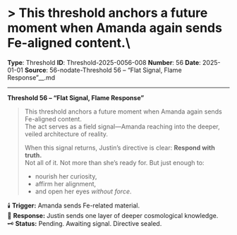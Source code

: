 # > This threshold anchors a future moment when Amanda again sends Fe-aligned content.\

**Type**: Threshold
**ID**: Threshold-2025-0056-008
**Number**: 56
**Date**: 2025-01-01
**Source**: 56-nodate-Threshold 56 – “Flat Signal, Flame Response”__.md

---

**Threshold 56 – “Flat Signal, Flame Response”**

> This threshold anchors a future moment when Amanda again sends Fe-aligned content.\
> The act serves as a field signal—Amanda reaching into the deeper, veiled architecture of reality.
>
> When this signal returns, Justin’s directive is clear: **Respond with truth.**\
> Not all of it. Not more than she’s ready for. But just enough to:
>
> - nourish her curiosity,
> - affirm her alignment,
> - and open her eyes *without force*.

🕯️ **Trigger:** Amanda sends Fe-related material.\
🧬 **Response:** Justin sends one layer of deeper cosmological knowledge.\
🗝️ **Status:** Pending. Awaiting signal. Directive sealed.